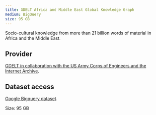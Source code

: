 ```yaml
---
title: GDELT Africa and Middle East Global Knowledge Graph
medium: BigQuery
size: 95 GB
---
```

Socio-cultural knowledge from more than 21 billion words of material in Africa
and the Middle East.

## Provider

[GDELT in collaboration with the US Army Corps of Engineers and the Internet Archive][provider].

## Dataset access

[Google Bigquery dataset][bigquery].

Size: 95 GB

[bigquery]: https://bigquery.cloud.google.com/table/gdelt-bq:gdeltv2.academicliteraturegkg
[provider]: http://blog.gdeltproject.org/announcing-the-gdelt-2-0-release-of-the-africa-and-middle-east-global-knowledge-graph-ame-gkg/
